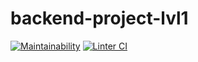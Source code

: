 # backend-project-lvl1
[![Maintainability](https://api.codeclimate.com/v1/badges/a99a88d28ad37a79dbf6/maintainability)](https://codeclimate.com/github/codeclimate/codeclimate/maintainability)
[![Linter CI](https://github.com/azbykov/backend-project-lvl1/workflows/Node%20CI/badge.svg)](https://github.com/azbykov/backend-project-lvl1/actions)

